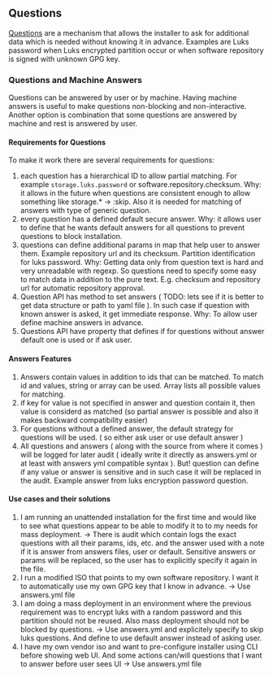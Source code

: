 ## Questions

[Questions][] are a mechanism that allows the installer to ask for additional data which is needed without knowing it in advance.
Examples are Luks password when Luks encrypted partition occur or when software repository is signed with unknown GPG key.

[Questions]: https://opensuse.github.io/agama/dbus/ref-org.opensuse.Agama.Questions1.html

### Questions and Machine Answers

Questions can be answered by user or by machine. Having machine answers is useful to make questions
non-blocking and non-interactive. Another option is combination that some questions are answered by machine and rest
is answered by user.

#### Requirements for Questions

To make it work there are several requirements for questions:

1. each question has a hierarchical ID to allow partial matching. For example `storage.luks.password` or
software.repository.checksum. Why: it allows in the future when questions are consistent enough to allow something like
storage.* -> :skip. Also it is needed for matching of answers with type of generic question.
2. every question has a defined default secure answer. Why: it allows user to define that he wants default answers for all questions
   to prevent questions to block installation.
3. questions can define additional params in map that help user to answer them. Example repository url and its checksum.
   Partition identification for luks password. Why: Getting data only from question text is hard and very unreadable with regexp.
   So questions need to specify some easy to match data in addition to the pure text.
   E.g. checksum and repository url for automatic repository approval.
4. Question API has method to set answers ( TODO: lets see if it is better to get data structure or path to yaml file ). In such case if question
   with known answer is asked, it get immediate response.
   Why: To allow user define machine answers in advance.
5. Questions API have property that defines if for questions without answer default one is used or if ask user.

#### Answers Features

1. Answers contain values in addition to ids that can be matched. To match
id and values, string or array can be used. Array lists all possible values for matching.
2. if key for value is not specified in answer and question contain it, then value is considerd as matched (so partial answer is possible and also it makes backward compatibility easier)
3. For questions without a defined answer, the default strategy for questions will be used. ( so either ask user or use default answer )
4. All questions and answers ( along with the source from where it comes )
   will be logged for later audit ( ideally write it directly as answers.yml or at least with answers yml compatible syntax ). But! question can define if any value or answer is sensitive and in such case
   it will be replaced in the audit. Example answer from luks encryption password question.


#### Use cases and their solutions

1. I am running an unattended installation for the first time and would like to see what questions appear to be able to modify it to
to my needs for mass deployment. -> There is audit which contain logs the exact questions
with all their params, ids, etc. and the answer used with a note if it is answer from answers files, user or default.
Sensitive answers or params will be replaced, so the user has to explicitly specify it again in the file.
2. I run a modified ISO that points to my own software repository. I want it to automatically use my own
  GPG key that I know in advance. -> Use answers.yml file
3. I am doing a mass deployment in an environment where the previous requirement was to encrypt luks with a random password
   and this partition should not be reused. Also mass deployment should not be blocked by questions. -> Use answers.yml and explicitely specify to skip luks questions. And define to use
   default answer instead of asking user.
4. I have my own vendor iso and want to pre-configure installer using CLI before showing web UI. And some actions can/will
   questions that I want to answer before user sees UI -> Use answers.yml file
